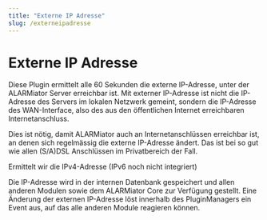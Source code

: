 ```yaml
---
title: "Externe IP Adresse"
slug: /externeipadresse
---
```


# Externe IP Adresse

Diese Plugin ermittelt alle 60 Sekunden die externe IP-Adresse, unter der ALARMiator Server erreichbar ist. Mit externer IP-Adresse ist nicht die IP-Adresse des Servers im lokalen Netzwerk gemeint, sondern die IP-Adresse des WAN-Interface, also des aus den öffentlichen Internet erreichbaren Internetanschluss.



Dies ist nötig, damit ALARMiator auch an Internetanschlüssen erreichbar ist, an denen sich regelmässig die externe IP-Adresse ändert. Das ist bei so gut wie allen (S/A)DSL Anschlüssen im Privatbereich der Fall.



Ermittelt wir die IPv4-Adresse (IPv6 noch nicht integriert)



Die IP-Adresse wird in der internen Datenbank gespeichert und allen anderen Modulen sowie dem ALARMiator Core zur Verfügung gestellt. Eine Änderung der externen IP-Adresse löst innerhalb des PluginManagers ein Event aus, auf das alle anderen Module reagieren können.